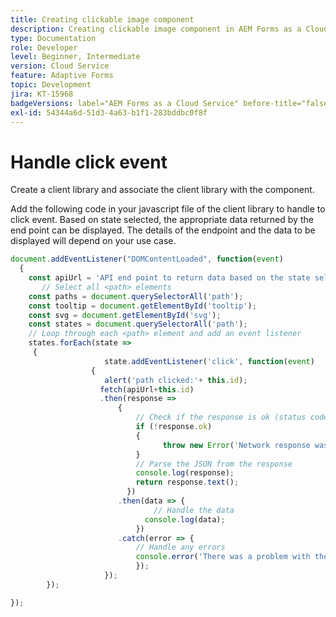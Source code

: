 ```yaml
---
title: Creating clickable image component
description: Creating clickable image component in AEM Forms as a Cloud Service
type: Documentation
role: Developer
level: Beginner, Intermediate
version: Cloud Service
feature: Adaptive Forms
topic: Development
jira: KT-15968
badgeVersions: label="AEM Forms as a Cloud Service" before-title="false"
exl-id: 54344a6d-51d3-4a63-b1f1-283bddbc0f8f
---
```

# Handle click event

Create a client library and associate the client library with the component. 

Add the following code in your javascript file of the client library to handle to click event.
Based on state selected, the appropriate data returned by the end point can be displayed. The details of the endpoint and the data to be displayed will depend on your use case.



``` javascript
document.addEventListener("DOMContentLoaded", function(event)
  {
    const apiUrl = 'API end point to return data based on the state selected';
       // Select all <path> elements
    const paths = document.querySelectorAll('path');
    const tooltip = document.getElementById('tooltip');
    const svg = document.getElementById('svg');
    const states = document.querySelectorAll('path');
    // Loop through each <path> element and add an event listener
    states.forEach(state =>
     {
                     state.addEventListener('click', function(event)
                  {
                     alert('path clicked:'+ this.id);
                    fetch(apiUrl+this.id)
                    .then(response =>
                        {
                            // Check if the response is ok (status code in the range 200-299)
                            if (!response.ok)
                            {
                                  throw new Error('Network response was not ok ' + response.statusText);
                            }
                            // Parse the JSON from the response
                            console.log(response);
                            return response.text();
                          })
                        .then(data => {
                                // Handle the data
                              console.log(data);
                            })
                        .catch(error => {
                            // Handle any errors
                            console.error('There was a problem with the fetch operation:', error);
                            });
                     });
        });

});
```
